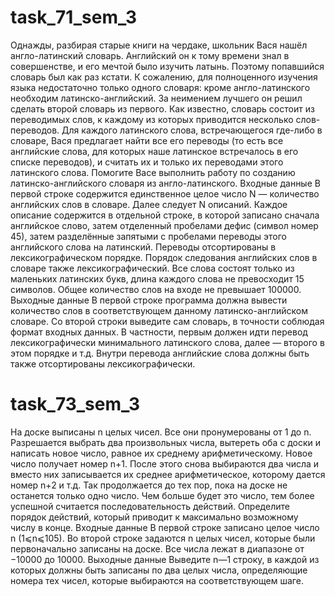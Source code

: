 # task_71_sem_3
Однажды, разбирая старые книги на чердаке, школьник Вася нашёл англо-латинский словарь. Английский он к тому времени знал в совершенстве, и  его мечтой было изучить латынь. Поэтому попавшийся словарь был как раз кстати.
К сожалению, для полноценного изучения языка недостаточно только одного словаря: кроме англо-латинского необходим латинско-английский. За неимением лучшего он решил сделать второй словарь из первого.
Как известно, словарь состоит из переводимых слов, к каждому из которых приводится несколько слов-переводов. Для каждого латинского слова, встречающегося где-либо в словаре, Вася предлагает найти все его переводы (то есть все английские слова, для которых наше латинское встречалось в его списке переводов), и считать их и только их переводами этого латинского слова.
Помогите Васе выполнить работу по созданию латинско-английского словаря из англо-латинского.
Входные данные
В первой строке содержится единственное целое число N — количество английских слов в словаре. Далее следует N описаний. Каждое описание содержится в отдельной строке, в которой записано сначала английское слово, затем отделенный пробелами дефис (символ номер 45), затем разделённые запятыми с пробелами переводы этого английского слова на латинский. Переводы отсортированы в лексикографическом порядке. Порядок следования английских слов в словаре также лексикографический.
Все слова состоят только из маленьких латинских букв, длина каждого слова не превосходит 15 символов. Общее количество слов на входе не превышает 100000.
Выходные данные
В первой строке программа должна вывести количество слов в соответствующем данному латинско-английском словаре. Со второй строки выведите сам словарь, в точности соблюдая формат входных данных. В частности, первым должен идти перевод лексикографически минимального латинского слова, далее — второго в этом порядке и т.д. Внутри перевода английские слова должны быть также отсортированы лексикографически.
# task_73_sem_3
На доске выписаны n целых чисел. Все они пронумерованы от 1 до n.
Разрешается выбрать два произвольных числа, вытереть оба с доски и написать новое число, равное их среднему арифметическому. Новое число получает номер n+1. После этого снова выбираются два числа и вместо них записывается их среднее арифметическое, которому дается номер n+2 и т.д. Так продолжается до тех пор, пока на доске не останется только одно число. Чем больше будет это число, тем более успешной считается последовательность действий. Определите порядок действий, который приводит к максимально возможному числу в конце.
Входные данные
В первой строке записано целое число n (1⩽n⩽105). Во второй строке задаются n целых чисел, которые были первоначально записаны на доске. Все числа лежат в диапазоне от −10000 до 10000.
Выходные данные
Выведите n—1 строку, в каждой из которых должны быть записаны по два целых числа, определяющие номера тех чисел, которые выбираются на соответствующем шаге.
